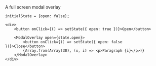 A full screen modal overlay

    initialState = {open: false};

    <div>
        <button onClick={() => setState({ open: true })}>Open</button>

        <ModalOverlay open={state.open}>
            <button onClick={() => setState({ open: false })}>Close</button>
            {Array.from(Array(30), (x, i) => <p>Paragraph {i}</p>)}
        </ModalOverlay>
    </div>
